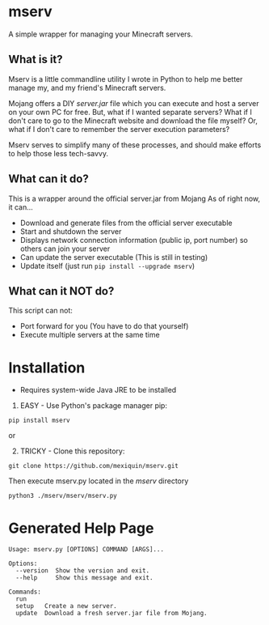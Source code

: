 # mserv
A simple wrapper for managing your Minecraft servers.

## What is it?
Mserv is a little commandline utility I wrote in Python to help me better
manage my, and my friend's Minecraft servers.  

Mojang offers a DIY *server.jar* file 
which you can execute and host a server on your own PC for free. But, what if I wanted
separate servers? What if I don't care to go to the Minecraft website and download the file myself?
Or, what if I don't care to remember the server execution parameters?  

Mserv serves to simplify many of these processes, and should make efforts to help those less tech-savvy.

## What can it do?
This is a wrapper around the official server.jar from Mojang
As of right now, it can...

- Download and generate files from the official server executable
- Start and shutdown the server
- Displays network connection information (public ip, port number) so others can join your server
- Can update the server executable (This is still in testing)
- Update itself (just run ```pip install --upgrade mserv```)

## What can it NOT do?
This script can not:
- Port forward for you (You have to do that yourself)
- Execute multiple servers at the same time

# Installation

- Requires system-wide Java JRE to be installed

1. EASY - Use Python's package manager pip:
  ```shell
  pip install mserv
  ```

or  

2. TRICKY - Clone this repository:
```shell
git clone https://github.com/mexiquin/mserv.git
```  

Then execute mserv.py located in the *mserv* directory
```shell
python3 ./mserv/mserv/mserv.py
```

# Generated Help Page
```
Usage: mserv.py [OPTIONS] COMMAND [ARGS]...

Options:
  --version  Show the version and exit.
  --help     Show this message and exit.

Commands:
  run
  setup   Create a new server.
  update  Download a fresh server.jar file from Mojang.

```

